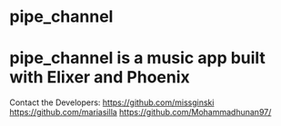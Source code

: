 
# pipe_channel
pipe_channel is a music app built with Elixer and Phoenix 
=======

Contact the Developers: 
https://github.com/missginski
https://github.com/mariasilla
https://github.com/Mohammadhunan97/
